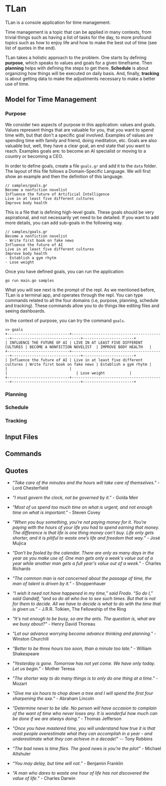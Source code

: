 # TLan

TLan is a console application for time management.

Time management is a topic that can be applied in many contexts, from trivial things such as having a list of tasks for the day, to more profound topics such as how to enjoy life and how to make the best out of time (see list of quotes in the end).

TLan takes a holistic approach to the problem. One starts by defining **purpose**, which speaks to values and goals for a given timeframe. Then **planning** helps with defining the steps to get there. **Schedule** is about organizing how things will be executed on daily basis. And, finally, **tracking** is about getting data to make the adjustments necessary to make a better use of time.

## Model for Time Management

### Purpose
We consider two aspects of purpose in this application: values and goals. Values represent things that are valuable for you, that you want to spend time with, but that don't a specific goal involved. Examples of values are spending time with family and friend, doing meditation, etc. Goals are also valuable but, well, they have a clear goal, an end state that you want to reach. Examples goals are: to become an AI specialist or moving to a country or becoming a CEO.

In order to define goals, create a file `goals.gr` and add it to the `data` folder. The layout of this file follows a Domain-Specific Language. We will first show an example and then the definition of this language. 

```
// samples/goals.gr
Become a nonfiction novelist
Influence the future of Artificial Intelligence
Live in at least five different cultures
Improve body health
``` 

This is a file that is defining high-level goals. These goals should be very aspirational, and not necessarily yet need to be detailed. If you want to add more details, you can add sub-goals in the following way.
```
// samples/goals.gr
Become a nonfiction novelist
- Write first book on fake news
Influence the future of AI
Live in at least five different cultures
Improve body health
- Establish a gym rhytm
- Lose weight
``` 

Once you have defined goals, you can run the application:

```
go run main.go samples
```

What you will see next is the prompt of the repl. As we mentioned before, TLan is a terminal app, and operates through the repl. You can type commands related to all the four domains (i.e, purpose, planning, schedule and tracking). These commands allow you to do things like editing files and seeing dashboards.

In the context of purpose, you can try the command ```goals```.
```
>> goals
+----------------------------+------------------------------------------+-------------------------------+-----------------------+
| INFLUENCE THE FUTURE OF AI | LIVE IN AT LEAST FIVE DIFFERENT CULTURES | BECOME A NONFICTION NOVELIST  | IMPROVE BODY HEALTH   |
+----------------------------+------------------------------------------+-------------------------------+-----------------------+
| Influence the future of AI | Live in at least five different cultures | Write first book on fake news | Establish a gym rhytm |
|                            |                                          |                               | Lose weight           |
+----------------------------+------------------------------------------+-------------------------------+-----------------------+
```

### Planning

### Schedule

### Tracking

## Input Files

## Commands

## Quotes
- *"Take care of the minutes and the hours will take care of themselves."* - Lord Chesterfield

- *"I must govern the clock, not be governed by it."* - Golda Meir

- *"Most of us spend too much time on what is urgent, and not enough time on what is important."* - Steven Covey

- *“When you buy something, you’re not paying money for it. You’re paying with the hours of your life you had to spend earning that money. The difference is that life is one thing money can’t buy. Life only gets shorter, and it is pitiful to waste one’s life and freedom that way.”* - José Mujica

- *"Don't be fooled by the calendar. There are only as many days in the year as you make use of. One man gets only a week's value out of a year while another man gets a full year's value out of a week."* - Charles Richards

- *"The common man is not concerned about the passage of time, the man of talent is driven by it."* - Shoppenhauer

- *“I wish it need not have happened in my time,” said Frodo.
“So do I,” said Gandalf, “and so do all who live to see such times. But that is not for them to decide. All we have to decide is what to do with the time that is given us.”* - J.R.R. Tolkien, The Fellowship of the Ring

- *"It's not enough to be busy, so are the ants. The question is, what are we busy about?"* - Henry David Thoreau

- *"Let our advance worrying become advance thinking and planning."* - Winston Churchill

- *"Better to be three hours too soon, than a minute too late."* - William Shakespeare

- *"Yesterday is gone. Tomorrow has not yet come. We have only today. Let us begin."* - Mother Teresa

- *"The shorter way to do many things is to only do one thing at a time."* - Mozart

- *"Give me six hours to chop down a tree and I will spend the first four sharpening the axe."* - Abraham Lincoln

- *"Determine never to be idle. No person will have occasion to complain of the want of time who never loses any. It is wonderful how much can be done if we are always doing."* - Thomas Jefferson

- *"Once you have mastered time, you will understand how true it is that most people overestimate what they can accomplish in a year - and underestimate what they can achieve in a decade!"* -- Tony Robbins

- *“The bad news is time flies. The good news is you’re the pilot”* - Michael Altshuler

- *“You may delay, but time will not.”* - Benjamin Franklin

- *“A man who dares to waste one hour of life has not discovered the value of life.”* - Charles Darwin